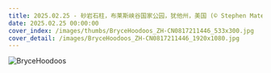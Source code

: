 ```yaml
---
title: 2025.02.25 - 砂岩石柱，布莱斯峡谷国家公园，犹他州，美国 (© Stephen Matera/TANDEM Stills + Motion)
date: 2025.02.25 00:00:00
cover_index: /images/thumbs/BryceHoodoos_ZH-CN0817211446_533x300.jpg
cover_detail: /images/BryceHoodoos_ZH-CN0817211446_1920x1080.jpg
---
```


![BryceHoodoos](/images/BryceHoodoos_ZH-CN0817211446_1920x1080.jpg)
